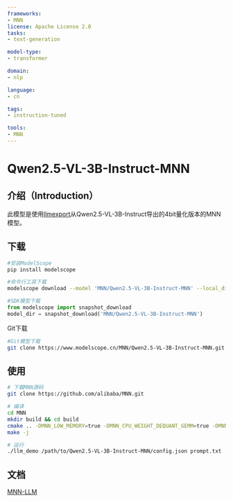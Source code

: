 ```yaml
---
frameworks:
- MNN
license: Apache License 2.0
tasks:
- text-generation

model-type:
- transformer

domain:
- nlp

language:
- cn

tags:
- instruction-tuned

tools:
- MNN
---
```


# Qwen2.5-VL-3B-Instruct-MNN

## 介绍（Introduction）
此模型是使用[llmexport](https://github.com/alibaba/MNN/tree/master/transformers/llm/export)从Qwen2.5-VL-3B-Instruct导出的4bit量化版本的MNN模型。

## 下载
```bash
#安装ModelScope
pip install modelscope
```
```bash
#命令行工具下载
modelscope download --model 'MNN/Qwen2.5-VL-3B-Instruct-MNN' --local_dir 'path/to/dir'
```
```python
#SDK模型下载
from modelscope import snapshot_download
model_dir = snapshot_download('MNN/Qwen2.5-VL-3B-Instruct-MNN')
```
Git下载
```bash
#Git模型下载
git clone https://www.modelscope.cn/MNN/Qwen2.5-VL-3B-Instruct-MNN.git
```

## 使用
```bash
# 下载MNN源码
git clone https://github.com/alibaba/MNN.git

# 编译
cd MNN
mkdir build && cd build
cmake .. -DMNN_LOW_MEMORY=true -DMNN_CPU_WEIGHT_DEQUANT_GEMM=true -DMNN_BUILD_LLM=true -DMNN_SUPPORT_TRANSFORMER_FUSE=true
make -j

# 运行
./llm_demo /path/to/Qwen2.5-VL-3B-Instruct-MNN/config.json prompt.txt
```

## 文档
[MNN-LLM](https://mnn-docs.readthedocs.io/en/latest/transformers/llm.html#)
    